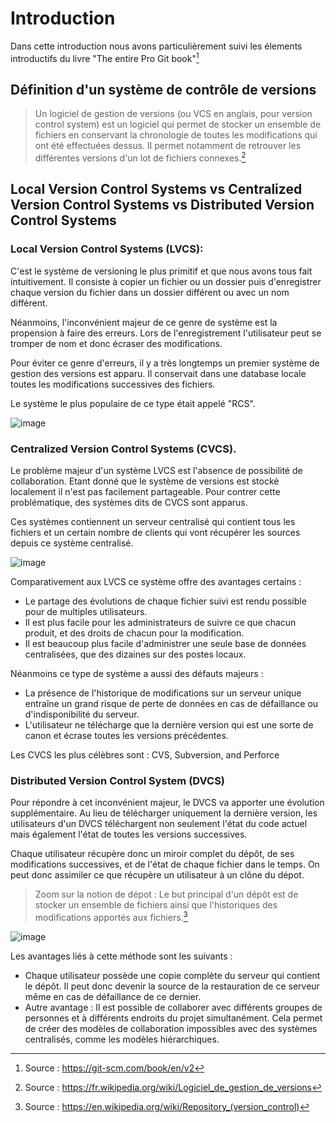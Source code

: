 # Introduction

Dans cette introduction nous avons particulièrement suivi les élements introductifs du livre "The entire Pro Git book"[^1]

## Définition d'un système de contrôle de versions

> Un logiciel de gestion de versions (ou VCS en anglais, pour version control system) est un logiciel qui permet de stocker un ensemble de fichiers en conservant la chronologie de toutes les modifications qui ont été effectuées dessus. Il permet notamment de retrouver les différentes versions d'un lot de fichiers connexes.[^2]

## Local Version Control Systems vs Centralized Version Control Systems vs Distributed Version Control Systems

### Local Version Control Systems (LVCS):

C'est le système de versioning le plus primitif et que nous avons tous fait intuitivement. Il consiste à copier un fichier ou un dossier puis d'enregistrer chaque version du fichier dans un dossier différent ou avec un nom différent. 

Néanmoins, l'inconvénient majeur de ce genre de système est la propension à faire des erreurs. Lors de l'enregistrement l'utilisateur peut se tromper de nom et donc écraser des modifications. 

Pour éviter ce genre d'erreurs, il y a très longtemps un premier système de gestion des versions est apparu. Il conservait dans une database locale toutes les modifications successives des fichiers.

Le système le plus populaire de ce type était appelé "RCS".

![image](https://user-images.githubusercontent.com/98811386/169887864-efc66478-2594-4894-9e22-7fa843c30ca1.png)

### Centralized Version Control Systems (CVCS).

Le problème majeur d'un système LVCS est l'absence de possibilité de collaboration. Etant donné que le système de versions est stocké localement il n'est pas facilement partageable. Pour contrer cette problématique, des systèmes dits de CVCS sont apparus. 

Ces systèmes contiennent un serveur centralisé qui contient tous les fichiers et un certain nombre de clients qui vont récupérer les sources depuis ce système centralisé. 

![image](https://git-scm.com/book/en/v2/images/centralized.png)

Comparativement aux LVCS ce système offre des avantages certains : 

* Le partage des évolutions de chaque fichier suivi est rendu possible pour de multiples utilisateurs.
* Il est plus facile pour les administrateurs de suivre ce que chacun produit, et des droits de chacun pour la modification.
* Il est beaucoup plus facile d'administrer une seule base de données centralisées, que des dizaines sur des postes locaux. 

Néanmoins ce type de système a aussi des défauts majeurs : 

* La présence de l'historique de modifications sur un serveur unique entraîne un grand risque de perte de données en cas de défaillance ou d'indisponibilité du serveur. 
* L'utilisateur ne télécharge que la dernière version qui est une sorte de canon et écrase toutes les versions précédentes.

Les CVCS les plus célèbres sont : CVS, Subversion, and Perforce

### Distributed Version Control System (DVCS)

Pour répondre à cet inconvénient majeur, le DVCS va apporter une évolution supplémentaire. Au lieu de télécharger uniquement la dernière version, les utilisateurs d'un DVCS téléchargent non seulement l'état du code actuel mais également l'état de toutes les versions successives. 

Chaque utilisateur récupère donc un miroir complet du dépôt, de ses modifications successives, et de l'état de chaque fichier dans le temps. On peut donc assimiler ce que récupère un utilisateur à un clône du dépot.

> Zoom sur la notion de dépot : Le but principal d'un dépôt est de stocker un ensemble de fichiers ainsi que l'historiques des modifications apportés aux fichiers.[^3]

![image](https://git-scm.com/book/en/v2/images/distributed.png)

Les avantages liés à cette méthode sont les suivants : 

* Chaque utilisateur possède une copie complète du serveur qui contient le dépôt. Il peut donc devenir la source de la restauration de ce serveur même en cas de défaillance de ce dernier. 
* Autre avantage : Il est possible de collaborer avec différents groupes de personnes et à différents endroits du projet simultanément. Cela permet de créer des modèles de collaboration impossibles avec des systèmes centralisés, comme les modèles hiérarchiques. 


[^1]: Source : https://git-scm.com/book/en/v2
[^2]: Source : https://fr.wikipedia.org/wiki/Logiciel_de_gestion_de_versions
[^3]: Source : https://en.wikipedia.org/wiki/Repository_(version_control)
